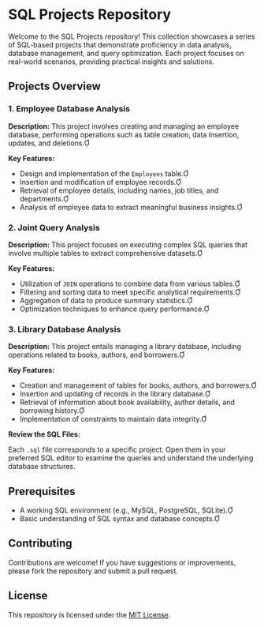 # SQL Projects Repository

Welcome to the SQL Projects repository! This collection showcases a series of SQL-based projects that demonstrate proficiency in data analysis, database management, and query optimization. Each project focuses on real-world scenarios, providing practical insights and solutions.

## Projects Overview

### 1. Employee Database Analysis

**Description:** This project involves creating and managing an employee database, performing operations such as table creation, data insertion, updates, and deletions.

**Key Features:**

- Design and implementation of the `Employees` table.
- Insertion and modification of employee records.
- Retrieval of employee details, including names, job titles, and departments.
- Analysis of employee data to extract meaningful business insights.


### 2. Joint Query Analysis

**Description:** This project focuses on executing complex SQL queries that involve multiple tables to extract comprehensive datasets.

**Key Features:**

- Utilization of `JOIN` operations to combine data from various tables.
- Filtering and sorting data to meet specific analytical requirements.
- Aggregation of data to produce summary statistics.
- Optimization techniques to enhance query performance.


### 3. Library Database Analysis

**Description:** This project entails managing a library database, including operations related to books, authors, and borrowers.

**Key Features:**

- Creation and management of tables for books, authors, and borrowers.
- Insertion and updating of records in the library database.
- Retrieval of information about book availability, author details, and borrowing history.
- Implementation of constraints to maintain data integrity.



 **Review the SQL Files:**

   Each `.sql` file corresponds to a specific project. Open them in your preferred SQL editor to examine the queries and understand the underlying database structures.

## Prerequisites

- A working SQL environment (e.g., MySQL, PostgreSQL, SQLite).
- Basic understanding of SQL syntax and database concepts.

## Contributing

Contributions are welcome! If you have suggestions or improvements, please fork the repository and submit a pull request.

## License

This repository is licensed under the [MIT License](LICENSE).


